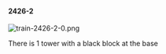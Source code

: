 #### 2426-2
![train-2426-2-0.png](https://github.com/lil-lab/nlvr/raw/master/nlvr/train/images/62/train-2426-2-0.png "train-2426-2-0.png")

There is 1 tower with a black block at the base